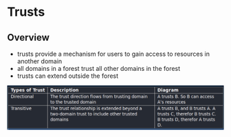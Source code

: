 # Trusts

## Overview

* trusts provide a mechanism for users to gain access to resources in another domain
* all domains in a forest trust all other domains in the forest
* trusts can extend outside the forest

![](../.gitbook/assets/untitled%20%284%29.png)


